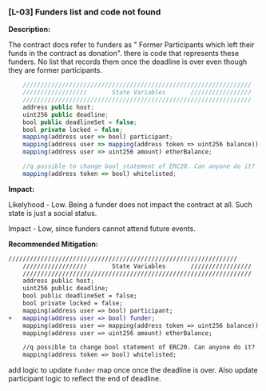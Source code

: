 ### [L-03] Funders list and code not found

**Description:**

The contract docs refer to funders as " Former Participants which left their funds in the contract as donation". there is code that represents these funders. No list that records them once the deadline is over even though they are former participants.

```javascript
    ////////////////////////////////////////////////////////////////
    //////////////////       State Variables       /////////////////
    ////////////////////////////////////////////////////////////////
    address public host;
    uint256 public deadline;
    bool public deadlineSet = false;
    bool private locked = false;
    mapping(address user => bool) participant;
    mapping(address user => mapping(address token => uint256 balance)) balances;
    mapping(address user => uint256 amount) etherBalance;

    //q possible to change bool statement of ERC20. Can anyone do it?
    mapping(address token => bool) whitelisted;
```



**Impact:**

Likelyhood - Low. Being a funder does not impact the contract at all. Such state is just a social status.

Impact - Low, since funders cannot attend future events.

**Recommended Mitigation:**

```diff
////////////////////////////////////////////////////////////////
    //////////////////       State Variables       /////////////////
    ////////////////////////////////////////////////////////////////
    address public host;
    uint256 public deadline;
    bool public deadlineSet = false;
    bool private locked = false;
    mapping(address user => bool) participant;
+   mapping(address user => bool) funder;
    mapping(address user => mapping(address token => uint256 balance)) balances;
    mapping(address user => uint256 amount) etherBalance;

    //q possible to change bool statement of ERC20. Can anyone do it?
    mapping(address token => bool) whitelisted;
```

add logic to update `funder` map once once the deadline is over. Also update participant logic to reflect the end of deadline.